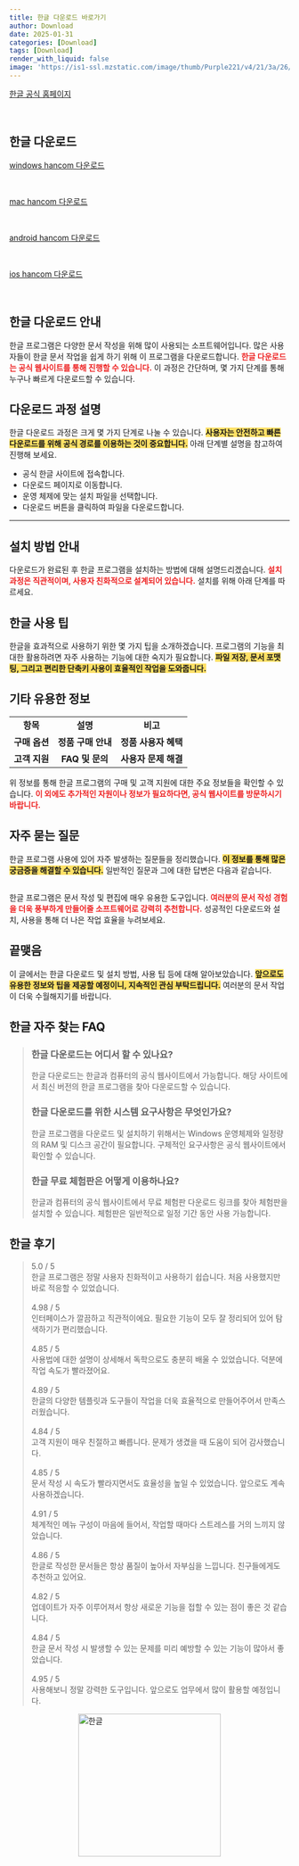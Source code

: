 ```yaml
---
title: 한글 다운로드 바로가기
author: Download
date: 2025-01-31
categories: [Download]
tags: [Download]
render_with_liquid: false
image: 'https://is1-ssl.mzstatic.com/image/thumb/Purple221/v4/21/3a/26/213a2623-910d-ed74-8c55-ce47ca1d62de/AppIcon-0-0-1x_U007emarketing-0-8-0-0-85-220.png/350x350.png'
---
```

<p><a class='click-button' title='한글' href='https://support.hancomdocs.com/download/hancomoffice' rel='nofollow'>한글 공식 홈페이지</a></p><br>
<h2 id='한글_다운로드'>한글 다운로드</h2>
<p><a class="click-button windows" title="hancom 다운로드" href="https://cdn.hancom.com/pds/hnc/DOWN/HancomDocs/HancomOffice_HancomDocs_ko.exe" rel="nofollow">windows hancom 다운로드</a></p><br>
<p><a class="click-button mac" title="hancom 다운로드" href="https://cdn.hancom.com/pds/hnc/DOWN/HancomDocs/HwpMac_HancomDocs.pkg" rel="nofollow">mac hancom 다운로드</a></p><br>
<p><a class="click-button android" title="hancom 다운로드" href="https://play.google.com/store/apps/details?id=com.hancom.docs.suite" rel="nofollow">android hancom 다운로드</a></p><br>
<p><a class="click-button ios" title="hancom 다운로드" href="https://apps.apple.com/us/app/hancom-docs/id1611732182" rel="nofollow">ios hancom 다운로드</a></p><br>


<h2 id='한글 다운로드 안내'>한글 다운로드 안내</h2>

<p>한글 프로그램은 다양한 문서 작성을 위해 많이 사용되는 소프트웨어입니다. 많은 사용자들이 한글 문서 작업을 쉽게 하기 위해 이 프로그램을 다운로드합니다. <b><span style="color: #ee2323;">한글 다운로드는 공식 웹사이트를 통해 진행할 수 있습니다.</span></b> 이 과정은 간단하며, 몇 가지 단계를 통해 누구나 빠르게 다운로드할 수 있습니다.</p>

<h2 id='다운로드 과정 설명'>다운로드 과정 설명</h2>

<p>한글 다운로드 과정은 크게 몇 가지 단계로 나눌 수 있습니다. <b><span style="background-color: #ffe066;">사용자는 안전하고 빠른 다운로드를 위해 공식 경로를 이용하는 것이 중요합니다.</span></b> 아래 단계별 설명을 참고하여 진행해 보세요.</p>

<ul>
    <li>공식 한글 사이트에 접속합니다.</li>
    <li>다운로드 페이지로 이동합니다.</li>
    <li>운영 체제에 맞는 설치 파일을 선택합니다.</li>
    <li>다운로드 버튼을 클릭하여 파일을 다운로드합니다.</li>
</ul>

<hr />

<h2 id='설치 방법 안내'>설치 방법 안내</h2>

<p>다운로드가 완료된 후 한글 프로그램을 설치하는 방법에 대해 설명드리겠습니다. <b><span style="color: #ee2323;">설치 과정은 직관적이며, 사용자 친화적으로 설계되어 있습니다.</span></b> 설치를 위해 아래 단계를 따르세요.</p>

<h2 id='한글 사용 팁'>한글 사용 팁</h2>

<p>한글을 효과적으로 사용하기 위한 몇 가지 팁을 소개하겠습니다. 프로그램의 기능을 최대한 활용하려면 자주 사용하는 기능에 대한 숙지가 필요합니다. <b><span style="background-color: #ffe066;">파일 저장, 문서 포맷팅, 그리고 편리한 단축키 사용이 효율적인 작업을 도와줍니다.</span></b></p>

<h2 id='기타 유용한 정보'>기타 유용한 정보</h2>

<table>
    <tr>
        <td style="text-align: center; height: 17px;"><b>항목</b></td>
        <td style="text-align: center; height: 17px;"><b>설명</b></td>
        <td style="text-align: center; height: 17px;"><b>비고</b></td>
    </tr>
    <tr>
        <td style="text-align: center; height: 17px;"><b>구매 옵션</b></td>
        <td style="text-align: center; height: 17px;"><b>정품 구매 안내</b></td>
        <td style="text-align: center; height: 17px;"><b>정품 사용자 혜택</b></td>
    </tr>
    <tr>
        <td style="text-align: center; height: 17px;"><b>고객 지원</b></td>
        <td style="text-align: center; height: 17px;"><b>FAQ 및 문의</b></td>
        <td style="text-align: center; height: 17px;"><b>사용자 문제 해결</b></td>
    </tr>
</table>

<p>위 정보를 통해 한글 프로그램의 구매 및 고객 지원에 대한 주요 정보들을 확인할 수 있습니다. <b><span style="color: #ee2323;">이 외에도 추가적인 자원이나 정보가 필요하다면, 공식 웹사이트를 방문하시기 바랍니다.</span></b></p>

<h2 id='자주 묻는 질문'>자주 묻는 질문</h2>

<p>한글 프로그램 사용에 있어 자주 발생하는 질문들을 정리했습니다. <b><span style="background-color: #ffe066;">이 정보를 통해 많은 궁금증을 해결할 수 있습니다.</span></b> 일반적인 질문과 그에 대한 답변은 다음과 같습니다.</p>

<h2 id='마무리 및 추천'></h2>

<p>한글 프로그램은 문서 작성 및 편집에 매우 유용한 도구입니다. <b><span style="color: #ee2323;">여러분의 문서 작성 경험을 더욱 풍부하게 만들어줄 소프트웨어로 강력히 추천합니다.</span></b> 성공적인 다운로드와 설치, 사용을 통해 더 나은 작업 효율을 누려보세요.</p>

<h2 id='끝맺음'>끝맺음</h2>

<p>이 글에서는 한글 다운로드 및 설치 방법, 사용 팁 등에 대해 알아보았습니다. <b><span style="background-color: #ffe066;">앞으로도 유용한 정보와 팁을 제공할 예정이니, 지속적인 관심 부탁드립니다.</span></b> 여러분의 문서 작업이 더욱 수월해지기를 바랍니다.</p>


<h2 id='한글_자주_찾는_FAQ'>한글 자주 찾는 FAQ</h2>
<div itemscope="" itemtype="https://schema.org/FAQPage"> <blockquote> <div itemscope="" itemprop="mainEntity" itemtype="https://schema.org/Question"> <h3 itemprop="name">한글 다운로드는 어디서 할 수 있나요?</h3> <div itemscope="" itemprop="acceptedAnswer" itemtype="https://schema.org/Answer"> <span itemprop="text"> <p>한글 다운로드는 한글과 컴퓨터의 공식 웹사이트에서 가능합니다. 해당 사이트에서 최신 버전의 한글 프로그램을 찾아 다운로드할 수 있습니다.</p> </span> </div> </div> <div itemscope="" itemprop="mainEntity" itemtype="https://schema.org/Question"> <h3 itemprop="name">한글 다운로드를 위한 시스템 요구사항은 무엇인가요?</h3> <div itemscope="" itemprop="acceptedAnswer" itemtype="https://schema.org/Answer"> <span itemprop="text"> <p>한글 프로그램을 다운로드 및 설치하기 위해서는 Windows 운영체제와 일정량의 RAM 및 디스크 공간이 필요합니다. 구체적인 요구사항은 공식 웹사이트에서 확인할 수 있습니다.</p> </span> </div> </div> <div itemscope="" itemprop="mainEntity" itemtype="https://schema.org/Question"> <h3 itemprop="name">한글 무료 체험판은 어떻게 이용하나요?</h3> <div itemscope="" itemprop="acceptedAnswer" itemtype="https://schema.org/Answer"> <span itemprop="text"> <p>한글과 컴퓨터의 공식 웹사이트에서 무료 체험판 다운로드 링크를 찾아 체험판을 설치할 수 있습니다. 체험판은 일반적으로 일정 기간 동안 사용 가능합니다.</p> </span> </div> </div> </blockquote> </div>
<h2 id='한글_후기'>한글 후기</h2>
<div itemscope itemtype="https://schema.org/Product">
  <blockquote>
  <div itemprop="review" itemscope itemtype="https://schema.org/Review">
      <div itemprop="reviewRating" itemscope itemtype="https://schema.org/Rating"> <span itemprop="ratingValue">5.0</span> / <span itemprop="bestRating">5</span> </div>
      <span itemprop="reviewBody">한글 프로그램은 정말 사용자 친화적이고 사용하기 쉽습니다. 처음 사용했지만 바로 적응할 수 있었습니다.</span>
  </div>
  <br>
  <div itemprop="review" itemscope itemtype="https://schema.org/Review">
      <div itemprop="reviewRating" itemscope itemtype="https://schema.org/Rating"> <span itemprop="ratingValue">4.98</span> / <span itemprop="bestRating">5</span> </div>
      <span itemprop="reviewBody">인터페이스가 깔끔하고 직관적이에요. 필요한 기능이 모두 잘 정리되어 있어 탐색하기가 편리했습니다.</span>
  </div>
  <br>
  <div itemprop="review" itemscope itemtype="https://schema.org/Review">
      <div itemprop="reviewRating" itemscope itemtype="https://schema.org/Rating"> <span itemprop="ratingValue">4.85</span> / <span itemprop="bestRating">5</span> </div>
      <span itemprop="reviewBody">사용법에 대한 설명이 상세해서 독학으로도 충분히 배울 수 있었습니다. 덕분에 작업 속도가 빨라졌어요.</span>
  </div>
  <br>
  <div itemprop="review" itemscope itemtype="https://schema.org/Review">
      <div itemprop="reviewRating" itemscope itemtype="https://schema.org/Rating"> <span itemprop="ratingValue">4.89</span> / <span itemprop="bestRating">5</span> </div>
      <span itemprop="reviewBody">한글의 다양한 템플릿과 도구들이 작업을 더욱 효율적으로 만들어주어서 만족스러웠습니다.</span>
  </div>
  <br>
  <div itemprop="review" itemscope itemtype="https://schema.org/Review">
      <div itemprop="reviewRating" itemscope itemtype="https://schema.org/Rating"> <span itemprop="ratingValue">4.84</span> / <span itemprop="bestRating">5</span> </div>
      <span itemprop="reviewBody">고객 지원이 매우 친절하고 빠릅니다. 문제가 생겼을 때 도움이 되어 감사했습니다.</span>
  </div>
  <br>
  <div itemprop="review" itemscope itemtype="https://schema.org/Review">
      <div itemprop="reviewRating" itemscope itemtype="schema.org/Rating"> <span itemprop="ratingValue">4.85</span> / <span itemprop="bestRating">5</span> </div>
      <span itemprop="reviewBody">문서 작성 시 속도가 빨라지면서도 효율성을 높일 수 있었습니다. 앞으로도 계속 사용하겠습니다.</span>
  </div>
  <br>
  <div itemprop="review" itemscope itemtype="https://schema.org/Review">
      <div itemprop="reviewRating" itemscope itemtype="https://schema.org/Rating"> <span itemprop="ratingValue">4.91</span> / <span itemprop="bestRating">5</span> </div>
      <span itemprop="reviewBody">체계적인 메뉴 구성이 마음에 들어서, 작업할 때마다 스트레스를 거의 느끼지 않았습니다.</span>
  </div>
  <br>
  <div itemprop="review" itemscope itemtype="https://schema.org/Review">
      <div itemprop="reviewRating" itemscope itemtype="schema.org/Rating"> <span itemprop="ratingValue">4.86</span> / <span itemprop="bestRating">5</span> </div>
      <span itemprop="reviewBody">한글로 작성한 문서들은 항상 품질이 높아서 자부심을 느낍니다. 친구들에게도 추천하고 있어요.</span>
  </div>
  <br>
  <div itemprop="review" itemscope itemtype="https://schema.org/Review">
      <div itemprop="reviewRating" itemscope itemtype="schema.org/Rating"> <span itemprop="ratingValue">4.82</span> / <span itemprop="bestRating">5</span> </div>
      <span itemprop="reviewBody">업데이트가 자주 이루어져서 항상 새로운 기능을 접할 수 있는 점이 좋은 것 같습니다.</span>
  </div>
  <br>
  <div itemprop="review" itemscope itemtype="https://schema.org/Review">
      <div itemprop="reviewRating" itemscope itemtype="schema.org/Rating"> <span itemprop="ratingValue">4.84</span> / <span itemprop="bestRating">5</span> </div>
      <span itemprop="reviewBody">한글 문서 작성 시 발생할 수 있는 문제를 미리 예방할 수 있는 기능이 많아서 좋았습니다.</span>
  </div>
  <br>
  <div itemprop="review" itemscope itemtype="https://schema.org/Review">
      <div itemprop="reviewRating" itemscope itemtype="schema.org/Rating"> <span itemprop="ratingValue">4.95</span> / <span itemprop="bestRating">5</span> </div>
      <span itemprop="reviewBody">사용해보니 정말 강력한 도구입니다. 앞으로도 업무에서 많이 활용할 예정입니다.</span>
  </div>
  </blockquote>
</div>
<figure class="image" style="display: flex; justify-content: center; align-items: center; margin: 0;"><img src="https://is1-ssl.mzstatic.com/image/thumb/Purple221/v4/21/3a/26/213a2623-910d-ed74-8c55-ce47ca1d62de/AppIcon-0-0-1x_U007emarketing-0-8-0-0-85-220.png/350x350.png" alt="한글" width="256" height="256" style="max-width: 100%; height: auto;"></figure>